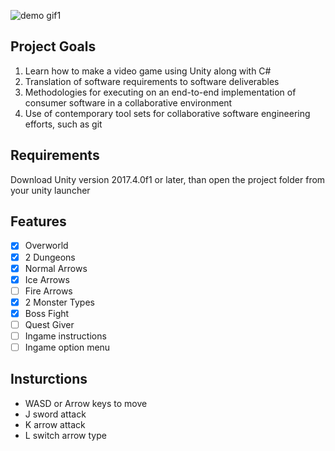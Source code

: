 ![demo gif1](ezgif-2-81c767a3c833.gif)

## Project Goals
1. Learn how to make a video game using Unity along with C#
2. Translation of software requirements to software deliverables
3. Methodologies for executing on an end-to-end implementation of consumer software in a collaborative environment
4. Use of contemporary tool sets for collaborative software engineering efforts, such as git

## Requirements
Download Unity version 2017.4.0f1 or later, than open the project folder from your unity launcher

## Features
- [x] Overworld
- [x] 2 Dungeons
- [x] Normal Arrows
- [x] Ice Arrows
- [ ] Fire Arrows
- [x] 2 Monster Types
- [x] Boss Fight
- [ ] Quest Giver
- [ ] Ingame instructions
- [ ] Ingame option menu

## Insturctions
- WASD or Arrow keys to move
- J sword attack
- K arrow attack
- L switch arrow type
